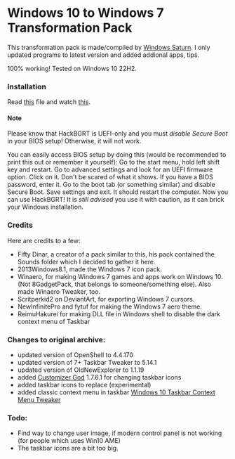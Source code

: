 # Windows 10 to Windows 7 Transformation Pack

This transformation pack is made/compiled by [Windows Saturn](https://youtu.be/91i1F3yzLa00). I only updated programs to latest version and added addional apps, tips.

100% working! Tested on Windows 10 22H2.

### Installation
Read [this](Readme%20and%20Credits.txt) file and watch [this](https://youtu.be/91i1F3yzLa00).

#### Note

Please know that HackBGRT is UEFI-only and you must *disable Secure Boot* in your BIOS setup! Otherwise, it will not work.

You can easily access BIOS setup by doing this (would be recommended to print this out or remember it yourself):
Go to the start menu, hold left shift key and restart. Go to advanced settings and look for an UEFI firmware option. Click on it.
Don't be scared of what it shows. If you have a BIOS password, enter it. Go to the boot tab (or something similar) and disable Secure Boot. Save settings and exit.
It should restart the computer. Now you can use HackBGRT! It is *still advised* you use it with caution, as it can brick your Windows installation.

### Credits
Here are credits to a few:  
- Fifty Dinar, a creator of a pack similar to this, his pack contained the Sounds folder which I decided to gather it here.  
- 2013Windows8.1, made the Windows 7 icon pack.
- Winaero, for making Windows 7 games and apps work on Windows 10. (Not 8GadgetPack, that belongs to someone/something else). Also made Winaero Tweaker, too.
- Scritperkid2 on DeviantArt, for exporting Windows 7 cursors.
- NewInfinitePro and fytuf for making the Windows 7 aero theme.
- ReimuHakurei for making DLL file in Windows shell to disable the dark context menu of Taskbar

### Changes to original archive:
- updated version of OpenShell to 4.4.170
- updated version of 7+ Taskbar Tweaker to 5.14.1
- updated version of OldNewExplorer to 1.1.19
- added [Customizer God](https://www.door2windows.com/customizergod/) 1.7.6.1 for changing taskbar icons
- added taskbar icons to replace (experimental)
- added classic context menu in taskbar [Windows 10 Taskbar Context Menu Tweaker](https://www.askvg.com/tip-get-rid-of-dark-context-menu-in-windows-10-taskbar/)

### Todo:
- Find way to change user image, if modern control panel is not working (for people which uses Win10 AME)
- The taskbar icons are a bit too big.

